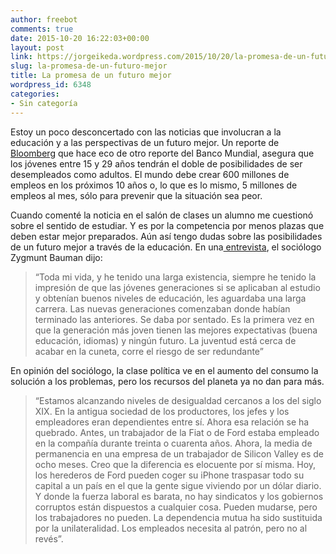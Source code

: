 ```yaml
---
author: freebot
comments: true
date: 2015-10-20 16:22:03+00:00
layout: post
link: https://jorgeikeda.wordpress.com/2015/10/20/la-promesa-de-un-futuro-mejor/
slug: la-promesa-de-un-futuro-mejor
title: La promesa de un futuro mejor
wordpress_id: 6348
categories:
- Sin categoría
---
```


Estoy un poco desconcertado con las noticias que involucran a la educación y a las perspectivas de un futuro mejor. Un reporte de [Bloomberg](http://www.bloomberg.com/news/articles/2015-10-13/if-you-re-young-the-job-outlook-is-grim-no-matter-where-you-live) que hace eco de otro reporte del Banco Mundial, asegura que los jóvenes entre 15 y 29 años tendrán el doble de posibilidades de ser desempleados como adultos. El mundo debe crear 600 millones de empleos en los próximos 10 años o, lo que es lo mismo, 5 millones de empleos al mes, sólo para prevenir que la situación sea peor.

Cuando comenté la noticia en el salón de clases un alumno me cuestionó sobre el sentido de estudiar. Y es por la competencia por menos plazas que deben estar mejor preparados. Aún así tengo dudas sobre las posibilidades de un futuro mejor a través de la educación. En una[ entrevista](http://ssociologos.com/2012/09/04/zygmunt-bauman-ahora-se-que-el-exceso-de-informacion-es-peor-que-su-escasez/), el sociólogo Zygmunt Bauman dijo:


<blockquote>“Toda mi vida, y he tenido una larga existencia, siempre he tenido la impresión de que las jóvenes generaciones si se aplicaban al estudio y obtenían buenos niveles de educación, les aguardaba una larga carrera. Las nuevas generaciones comenzaban donde habían terminado las anteriores. Se daba por sentado. Es la primera vez en que la generación más joven tienen las mejores expectativas (buena educación, idiomas) y ningún futuro. La juventud está cerca de acabar en la cuneta, corre el riesgo de ser redundante”</blockquote>


En opinión del sociólogo, la clase política ve en el aumento del consumo la solución a los problemas, pero los recursos del planeta ya no dan para más.


<blockquote>“Estamos alcanzando niveles de desigualdad cercanos a los del siglo XIX. En la antigua sociedad de los productores, los jefes y los empleadores eran dependientes entre sí. Ahora esa relación se ha quebrado. Antes, un trabajador de la Fiat o de Ford estaba empleado en la compañía durante treinta o cuarenta años. Ahora, la media de permanencia en una empresa de un trabajador de Silicon Valley es de ocho meses. Creo que la diferencia es elocuente por sí misma. Hoy, los herederos de Ford pueden coger su iPhone traspasar todo su capital a un país en el que la gente sigue viviendo por un dólar diario. Y donde la fuerza laboral es barata, no hay sindicatos y los gobiernos corruptos están dispuestos a cualquier cosa. Pueden mudarse, pero los trabajadores no pueden. La dependencia mutua ha sido sustituida por la unilateralidad. Los empleados necesita al patrón, pero no al revés”.</blockquote>
